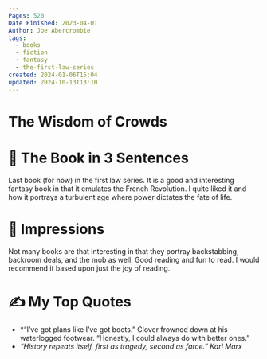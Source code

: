 ```yaml
---
Pages: 520
Date Finished: 2023-04-01
Author: Joe Abercrombie
tags:
  - books
  - fiction
  - fantasy
  - the-first-law-series
created: 2024-01-06T15:04
updated: 2024-10-13T13:10
---
```

# The Wisdom of Crowds

# 🚀 The Book in 3 Sentences
Last book (for now) in the first law series. It is a good and interesting fantasy book in that it emulates the French Revolution. I quite liked it and how it portrays a turbulent age where power dictates the fate of life. 

# 🎨 Impressions
Not many books are that interesting in that they portray backstabbing, backroom deals, and the mob as well. Good reading and fun to read. I would recommend it based upon just the joy of reading. 

# ✍️ My Top  Quotes

- *“I’ve got plans like I’ve got boots.” Clover frowned down at his waterlogged footwear. “Honestly, I could always do with better ones.” 
- *“History repeats itself, first as tragedy, second as farce.” Karl Marx* 
 
